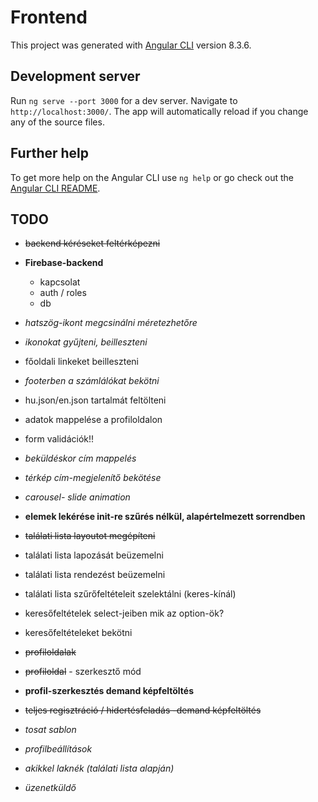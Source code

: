 # Frontend

This project was generated with [Angular CLI](https://github.com/angular/angular-cli) version 8.3.6.

## Development server

Run `ng serve --port 3000` for a dev server. Navigate to `http://localhost:3000/`. The app will automatically reload if you change any of the source files.

## Further help

To get more help on the Angular CLI use `ng help` or go check out the [Angular CLI README](https://github.com/angular/angular-cli/blob/master/README.md).

## TODO
* ~~backend kéréseket feltérképezni~~
* __Firebase-backend__
  * kapcsolat
  * auth / roles
  * db 
* _hatszög-ikont megcsinálni méretezhetőre_
* _ikonokat gyűjteni, beilleszteni_
* főoldali linkeket beilleszteni
* _footerben a számlálókat bekötni_
* hu.json/en.json tartalmát feltölteni
* adatok mappelése a profiloldalon
* form validációk!!
* _beküldéskor cím mappelés_
* _térkép cím-megjelenítő bekötése_
* _carousel- slide animation_
* __elemek lekérése init-re szűrés nélkül, alapértelmezett sorrendben__
* ~~találati lista layoutot megépíteni~~
* találati lista lapozását beüzemelni
* találati lista rendezést beüzemelni
* találati lista szűrőfeltételeit szelektálni (keres-kínál)
* keresőfeltételek select-jeiben mik az option-ök?
* keresőfeltételeket bekötni
* ~~profiloldalak~~
* ~~profiloldal~~ - szerkesztő mód
* __profil-szerkesztés demand képfeltöltés__
* ~~teljes regisztráció / hidertésfeladás -demand képfeltöltés~~
* _tosat sablon_
* _profilbeállítások_
* _akikkel laknék (találati lista alapján)_

* _üzenetküldő_
